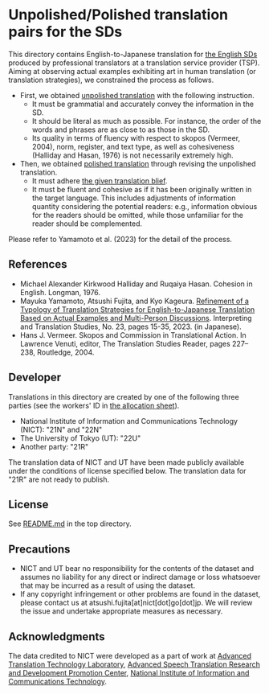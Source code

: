 # Unpolished/Polished translation pairs for the SDs

This directory contains English-to-Japanese translation for [the English SDs](../source-document) produced by professional translators at a translation service provider (TSP).
Aiming at observing actual examples exhibiting art in human translation (or translation strategies), we constrained the process as follows.

* First, we obtained [unpolished translation](en-ja.unpolished) with the following instruction.
    * It must be grammatial and accurately convey the information in the SD.
    * It should be literal as much as possible.  For instance, the order of the words and phrases are as close to as those in the SD.
    * Its quality in terms of fluency with respect to skopos (Vermeer, 2004), norm, register, and text type, as well as cohesiveness (Halliday and Hasan, 1976) is not necessarily extremely high.
* Then, we obtained [polished translation](en-ja.polished) through revising the unpolished translation.
    * It must adhere [the given translation blief](../human-translation/en-ja.brief).
    * It must be fluent and cohesive as if it has been originally written in the target language.  This includes adjustments of information quantity considering the potential readers: e.g., information obvious for the readers should be omitted, while those unfamiliar for the reader should be complemented.

Please refer to Yamamoto et al. (2023) for the detail of the process.

## References

* Michael Alexander Kirkwood Halliday and Ruqaiya Hasan. Cohesion in English. Longman, 1976.
* Mayuka Yamamoto, Atsushi Fujita, and Kyo Kageura. [Refinement of a Typology of Translation Strategies for English-to-Japanese Translation Based on Actual Examples and Multi-Person Discussions](https://doi.org/10.50837/its.2302). Interpreting and Translation Studies, No. 23, pages 15-35, 2023. (in Japanese).
* Hans J. Vermeer. Skopos and Commission in Translational Action. In Lawrence Venuti, editor, The Translation Studies Reader, pages 227–238, Routledge, 2004.

## Developer

Translations in this directory are created by one of the following three parties (see the workers' ID in [the allocation sheet](en-ja.workers.tsv)).
* National Institute of Information and Communications Technology (NICT): "21N" and "22N"
* The University of Tokyo (UT): "22U"
* Another party: "21R"

The translation data of NICT and UT have been made publicly available under the conditions of license specified below.
The translation data for "21R" are not ready to publish.

## License

See [README.md](../README.md) in the top directory.

## Precautions

* NICT and UT bear no responsibility for the contents of the dataset and assumes no liability for any direct or indirect damage or loss whatsoever that may be incurred as a result of using the dataset.
* If any copyright infringement or other problems are found in the dataset, please contact us at atsushi.fujita[at]nict[dot]go[dot]jp. We will review the issue and undertake appropriate measures as necessary.

## Acknowledgments

The data credited to NICT were developed as a part of work at [Advanced Translation Technology Laboratory](https://att-astrec.nict.go.jp/), [Advanced Speech Translation Research and Development Promotion Center](https://astrec.nict.go.jp/), [National Institute of Information and Communications Technology](https://www.nict.go.jp/en/).
